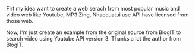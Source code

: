 Firt my idea want to create a web serach from most popular music and video web like Youtube, MP3 Zing, Nhaccuatui use API have licensed from those web.

Now, I'm just create an example from the original source from BlogIT to search video using Youtube API version 3. Thanks a lot the author from BlogIT.
 
